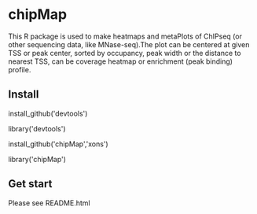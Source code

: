 # chipMap
This R package is used to make heatmaps and metaPlots of ChIPseq (or other sequencing data, like MNase-seq).The plot can be centered at given TSS or peak center, sorted by occupancy, peak width or the distance to nearest TSS, can be coverage heatmap or enrichment (peak binding) profile.

## Install
install_github('devtools')

library('devtools')

install_github('chipMap','xons')

library('chipMap')

## Get start
Please see README.html
